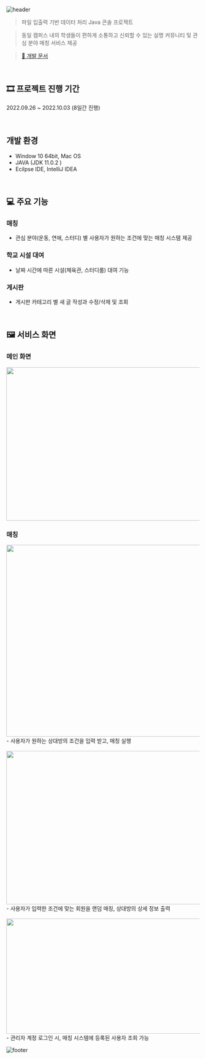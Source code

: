 ![header](https://capsule-render.vercel.app/api?type=venom&color=EEFF00,100:10EE90&height=250&fontAlignY=45&section=header&text=대학%20커뮤니티%20매칭%20시스템&fontColor=DDDDDD&fontSize=50&animation=fadeIn&desc=(SSM)&descAlignY=65&descAlign=50&descSize=30)

> 파일 입출력 기반 데이터 처리 Java 콘솔 프로젝트

> 동일 캠퍼스 내의 학생들이 편하게 소통하고 신뢰할 수 있는 실명 커뮤니티 및 관심 분야 매칭 서비스 제공

> [🔗 개발 문서](https://drive.google.com/drive/folders/1c6P3SZljRrwSDpP97pn2EUvaDPBrGDES?usp=share_link)
 

<br>

## 🎞 프로젝트 진행 기간

2022.09.26 ~ 2022.10.03 (8일간 진행)

<br>


## 개발 환경

* Window 10 64bit, Mac OS
* JAVA (JDK 11.0.2 )
* Ecilpse IDE, IntelliJ IDEA

<br>


## 💻 주요 기능

### 매칭
- 관심 분야(운동, 연애, 스터디) 별 사용자가 원하는 조건에 맞는 매칭 시스템 제공

### 학교 시설 대여

- 날짜 시간에 따른 시설(체육관, 스터디룸) 대여 기능

### 게시판
- 게시판 카테고리 별 새 글 작성과 수정/삭제 및 조회


<br>

## 🖼 서비스 화면
### 메인 화면
<img src="https://github.com/user-attachments/assets/c7cc527c-8e80-4d98-910c-c2ab1742e989" width="600" height="400"/>
<br>

### 매칭
<img src="https://github.com/user-attachments/assets/77111687-a798-4861-ab52-a49183b6108d" width="600" height="500"/>
<br>
- 사용자가 원하는 상대방의 조건을 입력 받고, 매칭 실행
<br><br>
<img src="https://github.com/user-attachments/assets/be43093c-fe34-43cd-9907-1ef37589074c" width="600" height="400"/>
<br>
- 사용자가 입력한 조건에 맞는 회원을 랜덤 매칭, 상대방의 상세 정보 출력
<br><br>
<img src="https://github.com/user-attachments/assets/81c38de5-fd11-4d98-9487-ec4dd7f5c832" width="700" height="300"/>
<br>
- 관리자 계정 로그인 시, 매칭 시스템에 등록된 사용자 조회 가능



<br>


![footer](https://capsule-render.vercel.app/api?type=waving&color=EEFF00,100:10EE90&height=180&section=footer&text=%20&fontSize=90)
